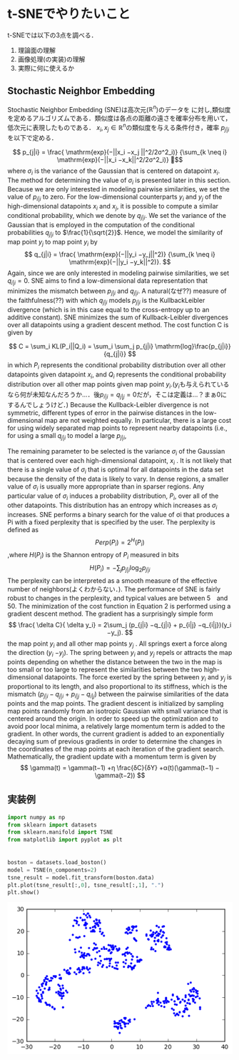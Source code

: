 # t-SNEでやりたいこと

t-SNEでは以下の3点を調べる．

1. 理論面の理解
2. 画像処理(の実装)の理解
3. 実際に何に使えるか



## Stochastic Neighbor Embedding
Stochastic Neighbor Embedding (SNE)は高次元($\mathbb{R}^n$)のデータを
に対し,類似度を定めるアルゴリズムである．類似度は各点の距離の遠さを確率分布を用いて，低次元に表現したものである．
$x_i,x_j \in \mathbb{R}^n$の類似度を与える条件付き，確率 $p_{j|i}$を以下で定める．

$$ p_{j|i} = \frac{ \mathrm{exp}(−||x_i −x_j ||^2/2σ^2_i)}
  {\sum_{k \neq i} \mathrm{exp}(−||x_i −x_k||^2/2σ^2_i)}
$$
where $\sigma_i$ is the variance of the Gaussian that is centered on datapoint $x_i$. The method for determining
the value of $\sigma_i$ is presented later in this section.
Because we are only interested in modeling pairwise
similarities, we set the value of $p_{i|i}$ to zero.
For the low-dimensional counterparts $y_i$ and $y_j$ of the
high-dimensional datapoints $x_i$ and $x_j$,
it is possible to compute a similar conditional probability,
which we denote by $q_{j|i}$.
We set the variance of the Gaussian that is employed in the computation
of the conditional probabilities $q_{j|i}$ to $\frac{1}{\sqrt{2}}$.
Hence, we model the similarity of map point $y_j$ to map point $y_i$ by
$$
q_{j|i} =
\frac{                  \mathrm{exp}(−||y_i −y_j||^2)}
{\sum_{k \neq i} \mathrm{exp}(−||y_i −y_k||^2)}.
$$
Again, since we are only interested in modeling pairwise similarities, we set $q_{i|i} = 0$.
SNE aims to find a low-dimensional data representation that minimizes the mismatch between $p_{j|i}$ and $q_{j|i}$.
A natural(なぜ??) measure of the faithfulness(??) with which $q_{j|i}$ models $p_{j|i}$ is the KullbackLeibler divergence (which is in this case equal to the cross-entropy up to an additive constant).
SNE minimizes the sum of Kullback-Leibler divergences over all datapoints using a gradient descent method. The cost function C is given by

$$ C = \sum_i KL(P_i||Q_i) = \sum_i \sum_j p_{j|i}
\mathrm{log}\frac{p_{j|i}}{q_{j|i}}
$$
in which $P_i$ represents the conditional probability distribution over all other datapoints given datapoint $x_i$,
and $Q_i$ represents the conditional probability distribution over all other map points given map point $y_i$.($y_i$も与えられているなら何が未知なんだろうか…．後$p_{i|i}=q_{j|j}=0$だが，そこは定義は…？まぁ0にするんでしょうけど．)
Because the Kullback-Leibler divergence is not symmetric, different types of error in the pairwise distances in the low-dimensional map are not weighted equally. In particular, there is a large cost for using widely separated map points to represent nearby datapoints (i.e., for using
a small $q_{j|i}$ to model a large $p_{j|i}$,

  The remaining parameter to be selected is the variance $\sigma_i$ of the Gaussian that is centered over each high-dimensional datapoint, $x_i$
  . It is not likely that there is a single value of $\sigma_i$ that is optimal for all datapoints in the data set because the density of the data is likely to vary. In dense regions, a smaller value of $\sigma_i$
  is usually more appropriate than in sparser regions. Any particular value of $\sigma_i$ induces a probability distribution, $P_i$, over all of the other datapoints. This distribution has an
  entropy which increases as $\sigma_i$ increases.
  SNE performs a binary search for the value of σi
  that
  produces a Pi with a fixed perplexity that is specified by the user.
  The perplexity is defined as
$$ Perp(P_i) = 2^H(P_i) $$
  ,where $H(P_i)$ is the Shannon entropy of $P_i$ measured in bits
$$ H(P_i) = − \sum_j p_{j|i}\mathrm{log}_2p_{j|i} $$
  The perplexity can be interpreted as a smooth measure of the effective number of neighbors(よくわからない．). The
  performance of SNE is fairly robust to changes in the perplexity, and typical values are between 5　and 50.
  The minimization of the cost function in Equation 2 is performed using a gradient descent
  method. The gradient has a surprisingly simple form
  $$
  \frac{ \delta C}{ \delta y_i}
  = 2\sum_j (p_{j|i} −q_{j|i} + p_{i|j} −q_{i|j})(y_i −y_j).
  $$
  the map point $y_i$ and all other map points $y_j$
  . All springs exert a force along the direction ($y_i$ −$y_j$).
  The spring between $y_i$ and $y_j$ repels or attracts the map points depending on whether the distance
  between the two in the map is too small or too large to represent the similarities between the two
  high-dimensional datapoints. The force exerted by the spring between $y_i$ and $y_j$
  is proportional to its
  length, and also proportional to its stiffness, which is the mismatch
  ($p_{j|i} − q_{j|i}$ + $p_{i|j} − q_{i| j}$) between
  the pairwise similarities of the data points and the map points.
  The gradient descent is initialized by sampling map points randomly from an isotropic Gaussian
  with small variance that is centered around the origin. In order to speed up the optimization and to
  avoid poor local minima, a relatively large momentum term is added to the gradient. In other words,
  the current gradient is added to an exponentially decaying sum of previous gradients in order to
  determine the changes in the coordinates of the map points at each iteration of the gradient search.
  Mathematically, the gradient update with a momentum term is given by
  $$ \gamma(t) = \gamma(t−1) +η
  \frac{δC}{δY} +α(t)(\gamma(t−1) −\gamma(t−2))
$$


## 実装例
```python
import numpy as np
from sklearn import datasets
from sklearn.manifold import TSNE
from matplotlib import pyplot as plt


boston = datasets.load_boston()
model = TSNE(n_components=2)
tsne_result = model.fit_transform(boston.data)
plt.plot(tsne_result[:,0], tsne_result[:,1], ".")
plt.show()
```


![png](output_0_0.png)
